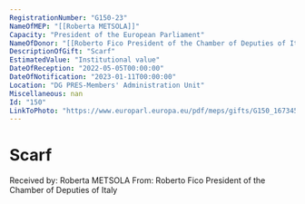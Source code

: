 ```yaml
---
RegistrationNumber: "G150-23"
NameOfMEP: "[[Roberta METSOLA]]"
Capacity: "President of the European Parliament"
NameOfDonor: "[[Roberto Fico President of the Chamber of Deputies of Italy]]"
DescriptionOfGift: "Scarf"
EstimatedValue: "Institutional value"
DateOfReception: "2022-05-05T00:00:00"
DateOfNotification: "2023-01-11T00:00:00"
Location: "DG PRES-Members' Administration Unit"
Miscellaneous: nan
Id: "150"
LinkToPhoto: "https://www.europarl.europa.eu/pdf/meps/gifts/G150_1673458201054.jpg#"
---
```


# Scarf

Received by: Roberta METSOLA
From: Roberto Fico President of the Chamber of Deputies of Italy
